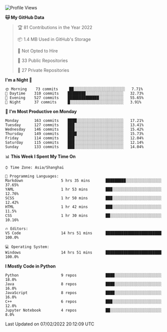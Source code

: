 <!--START_SECTION:waka-->
![Profile Views](http://img.shields.io/badge/Profile%20Views-1-blue)

**🐱 My GitHub Data** 

> 🏆 81 Contributions in the Year 2022
 > 
> 📦 1.4 MB Used in GitHub's Storage 
 > 
> 🚫 Not Opted to Hire
 > 
> 📜 33 Public Repositories 
 > 
> 🔑 27 Private Repositories  
 > 
**I'm a Night 🦉** 

```text
🌞 Morning    73 commits     ██░░░░░░░░░░░░░░░░░░░░░░░   7.71% 
🌆 Daytime    310 commits    ████████░░░░░░░░░░░░░░░░░   32.73% 
🌃 Evening    527 commits    ██████████████░░░░░░░░░░░   55.65% 
🌙 Night      37 commits     █░░░░░░░░░░░░░░░░░░░░░░░░   3.91%

```
📅 **I'm Most Productive on Monday** 

```text
Monday       163 commits    ████░░░░░░░░░░░░░░░░░░░░░   17.21% 
Tuesday      127 commits    ███░░░░░░░░░░░░░░░░░░░░░░   13.41% 
Wednesday    146 commits    ███░░░░░░░░░░░░░░░░░░░░░░   15.42% 
Thursday     149 commits    ████░░░░░░░░░░░░░░░░░░░░░   15.73% 
Friday       114 commits    ███░░░░░░░░░░░░░░░░░░░░░░   12.04% 
Saturday     115 commits    ███░░░░░░░░░░░░░░░░░░░░░░   12.14% 
Sunday       133 commits    ███░░░░░░░░░░░░░░░░░░░░░░   14.04%

```


📊 **This Week I Spent My Time On** 

```text
⌚︎ Time Zone: Asia/Shanghai

💬 Programming Languages: 
Markdown                 5 hrs 35 mins       █████████░░░░░░░░░░░░░░░░   37.65% 
YAML                     1 hr 53 mins        ███░░░░░░░░░░░░░░░░░░░░░░   12.76% 
SCSS                     1 hr 50 mins        ███░░░░░░░░░░░░░░░░░░░░░░   12.42% 
HTML                     1 hr 42 mins        ███░░░░░░░░░░░░░░░░░░░░░░   11.5% 
CSS                      1 hr 30 mins        ██░░░░░░░░░░░░░░░░░░░░░░░   10.16%

🔥 Editors: 
VS Code                  14 hrs 51 mins      █████████████████████████   100.0%

💻 Operating System: 
Windows                  14 hrs 51 mins      █████████████████████████   100.0%

```

**I Mostly Code in Python** 

```text
Python                   9 repos             ████░░░░░░░░░░░░░░░░░░░░░   18.0% 
Java                     8 repos             ████░░░░░░░░░░░░░░░░░░░░░   16.0% 
JavaScript               8 repos             ████░░░░░░░░░░░░░░░░░░░░░   16.0% 
C++                      6 repos             ███░░░░░░░░░░░░░░░░░░░░░░   12.0% 
Jupyter Notebook         4 repos             ██░░░░░░░░░░░░░░░░░░░░░░░   8.0%

```



 Last Updated on 07/02/2022 20:12:09 UTC
<!--END_SECTION:waka-->　　
